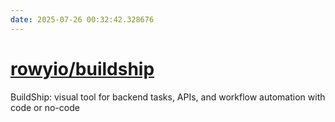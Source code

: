 ```yaml
---
date: 2025-07-26 00:32:42.328676
---
```


# [rowyio/buildship](https://github.com/rowyio/buildship)

BuildShip: visual tool for backend tasks, APIs, and workflow automation with code or no-code